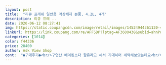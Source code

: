 ```yaml
---
layout: post 
title:  "리큐 프레쉬 일반용 액상세제 본품, 4.2L, 4개" 
description: 리큐 프레 ..
date: 2020-06-12 08:27:41 
img: https://static.coupangcdn.com/image/retail/images/14524944361120-43de71fe-edc8-4a36-90ac-aa1c12487882.jpg 
linkUrl: https://link.coupang.com/re/AFFSDP?lptag=AF3600438&subid=ahnPublicAsk&pageKey=1477192364&itemId=2538258112&vendorItemId=70531107091&traceid=V0-113-8a124dca37745160 
categories: [1014] 
color: f44336 
price: 28400 
author: Ask View Shop 
cont:  "●구매후기●<br/>구연산 베이킹소다 함유라고 해서 기대하며 세탁해보았는데요<br/>깔끔한 빨래 할 수 있어 너무 좋아요 표준사용량만큼  딱 사용해도<br/>넘 뿌듯뿌듯합니당 ^^ 좋은 액상세제라서 지인들한테도 추천했어요 ㅎㅎ<br/>다른것들 여러가지 써봤지만 젤 좋은 건 역시 리큐였어요<br/>대용량으로 가격도 너무 좋아서<br/>대용량으로 저렴하게 구입해놓으니까 확실히 좋아요<br/>더 섬세한 세탁이 가능한거 같아요<br/>돌고 돌아 다시 리큐 액상세제로 정착합니다 !<br/>떨어지기 전에 다용도실에 이렇게 채워넣고 사용하는데<br/>또 리큐 제품은 믿고 쓸 수 있는 성분이라 믿음직 스럽구요<br/>마침 세제가 떨어져서 주문했어요<br/>빨래를 많이 하다보니 경제적으로 아껴야겠다는 생각이 항상 들어요<br/>빨래하고나면 베이킹소다와 구연산이 함유되어서 그런지<br/>세척력도 정말 좋아요<br/>세척력도 좋은게 아주 마음에 들더라구요 오염된 게 있어도 얼룩 제거 좋더라구요<br/>세탁이 즐거워지게 하는 세제입니다<br/>아이들 때문에 빨리를 자주 하는데<br/>앞으로도 이것만 사용하려고요<br/>역시 배송도 너무 빨라요빨래 하여는데<br/>우와 용량 어마어마하네요 대용량에 보기만해도 뿌듯합니다<br/>일반세탁기 드럼용 따로 구분되어<br/>정말 만족해요<br/>충분히 효과를 볼 수 있어서 굿입니다!<br/>표백효과 좋구요 찌뜬떼도 말끔히 세탁되네요<br/>항상 같은 제품으로 사용하고 있어요<br/>항상 믿고 구매합니다<br/>향기도 좋고 빨래도 정말 너무 잘 되는거 같아서<br/>향도 은은하게 좋고 다 쓰면 재구매 의사 있어요^^<br/>" 
---
```


